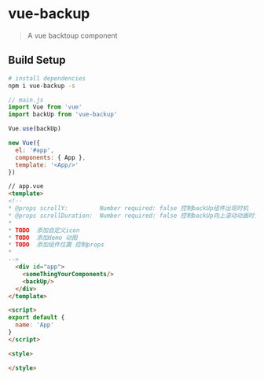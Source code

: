 # vue-backup

> A vue backtoup component

## Build Setup

``` bash
# install dependencies
npm i vue-backup -s
```
```javascript
// main.js
import Vue from 'vue'
import backUp from 'vue-backup'

Vue.use(backUp)

new Vue({
  el: '#app',
  components: { App },
  template: '<App/>'
})

```

```html
// app.vue
<template>
<!--
* @props scrollY:         Number required: false 控制backUp组件出现时机
* @props scrollDuration:  Number required: false 控制backUp向上滚动动画时长
*
* TODO  添加自定义icon
* TODO  添加demo 动图
* TODO  添加组件位置 控制props
*
-->
  <div id="app">
    <someThingYourComponents/>
    <backUp/>
  </div>
</template>

<script>
export default {
  name: 'App'
}
</script>

<style>

</style>

```
